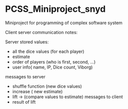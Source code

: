 # PCSS_Miniproject_snyd
Miniproject for programming of complex software system

Client server communication notes:

Server stored values:
- all the dice values (for each player)
- estimate
- order of players (who is first, second, …)
- user info( name, IP, Dice count, Viborg)

messages to server
- shuffle function (new dice values)
- increase ( new estimate)
- lift -> (compare values to estimate) 
messages to client 
- result of lift


